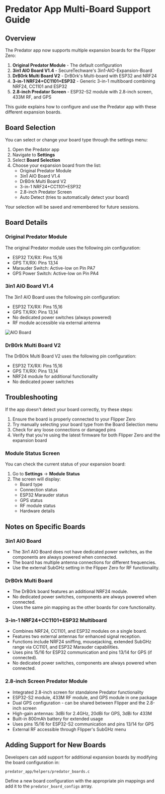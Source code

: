 # Predator App Multi-Board Support Guide

## Overview

The Predator app now supports multiple expansion boards for the Flipper Zero:

1. **Original Predator Module** - The default configuration
2. **3in1 AIO Board V1.4** - SecureTechware's 3in1-AIO-Expansion-Board
3. **DrB0rk Multi Board V2** - DrB0rk's Multi-board with ESP32 and NRF24
4. **3-in-1 NRF24+CC1101+ESP32** - Generic 3-in-1 multiboard combining NRF24, CC1101 and ESP32
5. **2.8-inch Predator Screen** - ESP32-S2 module with 2.8-inch screen, 433M RF, and GPS

This guide explains how to configure and use the Predator app with these different expansion boards.

## Board Selection

You can select or change your board type through the settings menu:

1. Open the Predator app
2. Navigate to **Settings**
3. Select **Board Selection**
4. Choose your expansion board from the list:
   - Original Predator Module
   - 3in1 AIO Board V1.4
   - DrB0rk Multi Board V2
   - 3-in-1 NRF24+CC1101+ESP32
   - 2.8-inch Predator Screen
   - Auto Detect (tries to automatically detect your board)

Your selection will be saved and remembered for future sessions.

## Board Details

### Original Predator Module

The original Predator module uses the following pin configuration:

- ESP32 TX/RX: Pins 15,16
- GPS TX/RX: Pins 13,14
- Marauder Switch: Active-low on Pin PA7
- GPS Power Switch: Active-low on Pin PA4

### 3in1 AIO Board V1.4

The 3in1 AIO Board uses the following pin configuration:

- ESP32 TX/RX: Pins 15,16
- GPS TX/RX: Pins 13,14
- No dedicated power switches (always powered)
- RF module accessible via external antenna

![AIO Board](images/aio_board.png)

### DrB0rk Multi Board V2

The DrB0rk Multi Board V2 uses the following pin configuration:

- ESP32 TX/RX: Pins 15,16
- GPS TX/RX: Pins 13,14
- NRF24 module for additional functionality
- No dedicated power switches

## Troubleshooting

If the app doesn't detect your board correctly, try these steps:

1. Ensure the board is properly connected to your Flipper Zero
2. Try manually selecting your board type from the Board Selection menu
3. Check for any loose connections or damaged pins
4. Verify that you're using the latest firmware for both Flipper Zero and the expansion board

### Module Status Screen

You can check the current status of your expansion board:

1. Go to **Settings** → **Module Status**
2. The screen will display:
   - Board type
   - Connection status
   - ESP32 Marauder status
   - GPS status
   - RF module status
   - Hardware details

## Notes on Specific Boards

### 3in1 AIO Board

- The 3in1 AIO Board does not have dedicated power switches, as the components are always powered when connected.
- The board has multiple antenna connections for different frequencies.
- Use the external SubGHz setting in the Flipper Zero for RF functionality.

### DrB0rk Multi Board

- The DrB0rk board features an additional NRF24 module.
- No dedicated power switches, components are always powered when connected.
- Uses the same pin mapping as the other boards for core functionality.

### 3-in-1 NRF24+CC1101+ESP32 Multiboard

- Combines NRF24, CC1101, and ESP32 modules on a single board.
- Features two external antennas for enhanced signal reception.
- Functions include NRF24 sniffing, mousejacking, extended SubGHz range via CC1101, and ESP32 Marauder capabilities.
- Uses pins 15/16 for ESP32 communication and pins 13/14 for GPS (if connected).
- No dedicated power switches, components are always powered when connected.

### 2.8-inch Screen Predator Module

- Integrated 2.8-inch screen for standalone Predator functionality
- ESP32-S2 module, 433M RF module, and GPS module in one package
- Dual GPS configuration - can be shared between Flipper and the 2.8-inch screen
- High-gain antennas: 3dBi for 2.4GHz, 20dBi for GPS, 3dBi for 433M
- Built-in 800mAh battery for extended usage
- Uses pins 15/16 for ESP32-S2 communication and pins 13/14 for GPS
- External RF accessible through Flipper's SubGHz menu

## Adding Support for New Boards

Developers can add support for additional expansion boards by modifying the board configuration in:

`predator_app/helpers/predator_boards.c`

Define a new board configuration with the appropriate pin mappings and add it to the `predator_board_configs` array.
